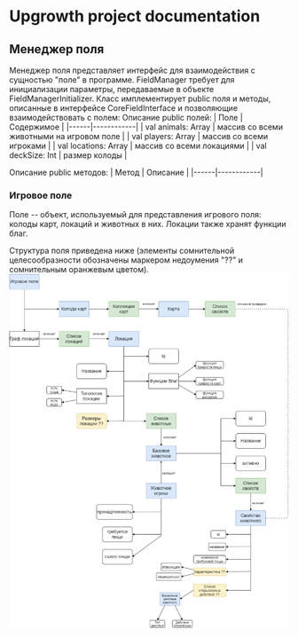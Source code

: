 # Upgrowth project documentation

## Менеджер поля

Менеджер поля представляет интерфейс для взаимодействия с сущностью "поле" в программе. FieldManager требует для инициализации параметры,
передаваемые в объекте FieldManagerInitializer. Класс имплементирует public поля и методы, описанные в интерфейсе CoreFieldInterface и позволяющие взаимодействовать с полем:
Описание public полей:
| Поле | Содержимое |
|------|------------|
| val animals: Array<Animal> | массив со всеми животными на игровом поле |
| val players: Array<Player> | массив со всеми игроками |
| val locations: Array<Location> | массив со всеми локациями |
| val deckSize: Int | размер колоды |

Описание public методов:
| Метод | Описание |
|------|------------|




### Игровое поле
Поле -- объект, используемый для представления игрового поля: колоды карт, локаций и животных в них. Локации также хранят функции благ.

Структура поля приведена ниже (элементы сомнительной целесообразности обозначены маркером недоумения "??" и сомнительным оранжевым цветом).
![Структура поля](./images/struct.png)